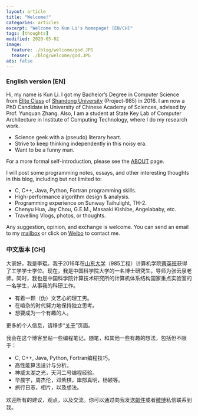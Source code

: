 ```yaml
---
layout: article
title: "Welcome!"
categories: articles
excerpt: "Welcome to Kun Li's homepage! [EN/CH]"
tags: [thoughts]
modified: 2020-05-02
image:
  feature: ./blog/welcome/god.JPG
  teaser: ./blog/welcome/god.JPG
ads: false  
---
```


### English version [EN]

Hi, my name is Kun Li. I got my Bachelor’s Degree in Computer Science from [Elite Class][elite] of [Shandong University][sdu] (Project-985) in 2016. I am now a PhD Candidate in University of Chinese Academy of Sciences, advised by Prof. Yunquan Zhang. Also, I am a student at State Key Lab of Computer Architecture in Institute of Computing Technology, where I do my research work.
* Science geek with a (pseudo) literary heart.
* Strive to keep thinking independently in this noisy era.
* Want to be a funny man.

For a more formal self-introduction, please see the [ABOUT][about] page.

I will post some programming notes, essays, and other interesting thoughts in this blog, including but not limited to:
* C, C++, Java, Python, Fortran programming skills.
* High-performance algorithm design & analysis.
* Programming experience on Sunway Taihulight, TH-2.
* Chenyu Hua, Jay Chou, G.E.M., Masaaki Kishibe, Angelababy, etc.
* Travelling Vlogs, photos, or thoughts.

Any suggestion, opinion, and exchange is welcome. You can send an email to my [mailbox][about] or click on [Weibo][weibo] to contact me.


### 中文版本 [CH]
大家好，我是李琨。我于2016年在[山东大学][sdu]（985工程）计算机学院[菁英班][elite]获得了工学学士学位。现在，我是中国科学院大学的一名博士研究生，导师为张云泉老师。同时，我也是中国科学院计算技术研究所的计算机体系结构国家重点实验室的一名学生，从事我的科研工作。

* 有着一颗（伪）文艺心的理工男。
* 在喧杂的时代努力地保持独立思考。
* 想要成为一个有趣的人。

更多的个人信息，请移步“[关于][about]”页面。

我会在这个博客里贴一些编程笔记，随笔，和其他一些有趣的想法，包括但不限于：

* C, C++, Java, Python, Fortran编程技巧。
* 高性能算法设计与分析。
* 神威太湖之光，天河二号编程经验。
* 华晨宇，周杰伦，邓紫棋，岸部真明，杨颖等。
* 旅行日志，相片，以及想法。

欢迎所有的建议，观点，以及交流。你可以通过向我发送[邮件][about]或者[微博][weibo]私信联系到我。

[elite]:     https://www.cs.sdu.edu.cn/jxjg/jyb.htm
[sdu]:       https://www.sdu.edu.cn/
[about]:     https://www.likun.tech/about/
[weibo]:     https://weibo.com/2350107911/profile?topnav=1&wvr=6&is_all=1
